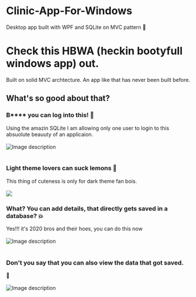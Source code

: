 # Clinic-App-For-Windows
Desktop app built with WPF and SQLite on MVC pattern
:tada: <br />
# Check this HBWA (heckin bootyfull windows app) out. #

Built on solid MVC archtecture. An app like that has never been built before. <br />

## What's so good about that? ##

### B**** you can log into this! :beers: <br />
Using the amazin SQLite I am allowing only one user to login to this absuolute beauuty of an applicaion. <br /><br />
![Image description](https://i.imgur.com/U5Jr3az.png) <br /> 
<br />

### Light theme lovers can suck lemons :busts_in_silhouette: <br />
This thing of cuteness is only for dark theme fan bois. <br /><br />
![](https://media1.giphy.com/media/uHox9Jm5TyTPa/giphy.gif?cid=790b76115cdb4352d3ffa44fad8ecdfc5aa77e97a5eeb536&rid=giphy.gif)
<br />

### What? You can add details, that directly gets saved in a database? :boom:  <br />
Yes!!! it's 2020 bros and their hoes, you can do this now <br /><br />
![Image description](https://i.imgur.com/ZNtgaaO.png) <br />
<br />


### Don't you say that you can also view the data that got saved. <br />
:see_no_evil: <br /><br />
![Image description](https://i.imgur.com/kX2M4FX.png) <br />

